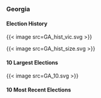 ### Georgia

#### Election History
{{< image src=GA_hist_vic.svg >}}

{{< image src=GA_hist_size.svg >}}

#### 10 Largest Elections
{{< image src=GA_10.svg >}}

#### 10 Most Recent Elections

